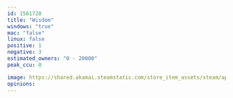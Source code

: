 ```yaml
---
id: 1561720
title: "Wisdom"
windows: "true"
mac: "false"
linux: false
positive: 1
negative: 3
estimated_owners: "0 - 20000"
peak_ccu: 0

image: https://shared.akamai.steamstatic.com/store_item_assets/steam/apps/1561720/header.jpg?t=1615966558
opinions:
---
```

